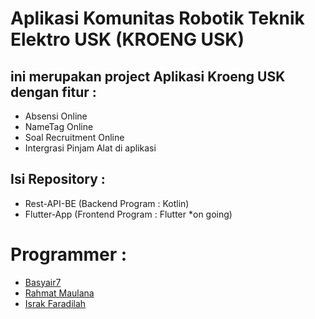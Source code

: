 # Aplikasi Komunitas Robotik Teknik Elektro USK (KROENG USK)
## ini merupakan project Aplikasi Kroeng USK dengan fitur :
- Absensi Online
- NameTag Online
- Soal Recruitment Online
- Intergrasi Pinjam Alat di aplikasi

## Isi Repository :
- Rest-API-BE (Backend Program : Kotlin)
- Flutter-App (Frontend Program : Flutter *on going)

# Programmer :
- <a href="https://github.com/basyair7">Basyair7</a>
- <a href="https://github.com/networkcrime">Rahmat Maulana</a>
- <a href="https://github.com/#">Israk Faradilah</a>
